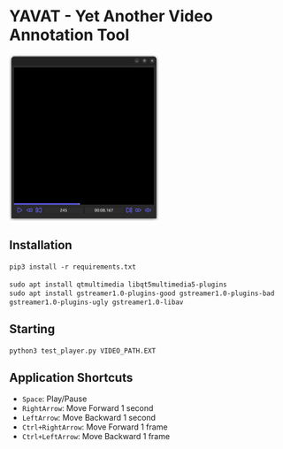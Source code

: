 # YAVAT - Yet Another Video Annotation Tool

<img src="assets/Screenshot.png" alt="drawing" style="height:300px;"/>

## Installation

``` shell
pip3 install -r requirements.txt

sudo apt install qtmultimedia libqt5multimedia5-plugins
sudo apt install gstreamer1.0-plugins-good gstreamer1.0-plugins-bad gstreamer1.0-plugins-ugly gstreamer1.0-libav
```

## Starting 

``` shell
python3 test_player.py VIDEO_PATH.EXT
```

## Application Shortcuts

- `Space`:              Play/Pause
- `RightArrow`:         Move Forward 1 second
- `LeftArrow`:          Move Backward 1 second
- `Ctrl+RightArrow`:    Move Forward 1 frame
- `Ctrl+LeftArrow`:     Move Backward 1 frame

